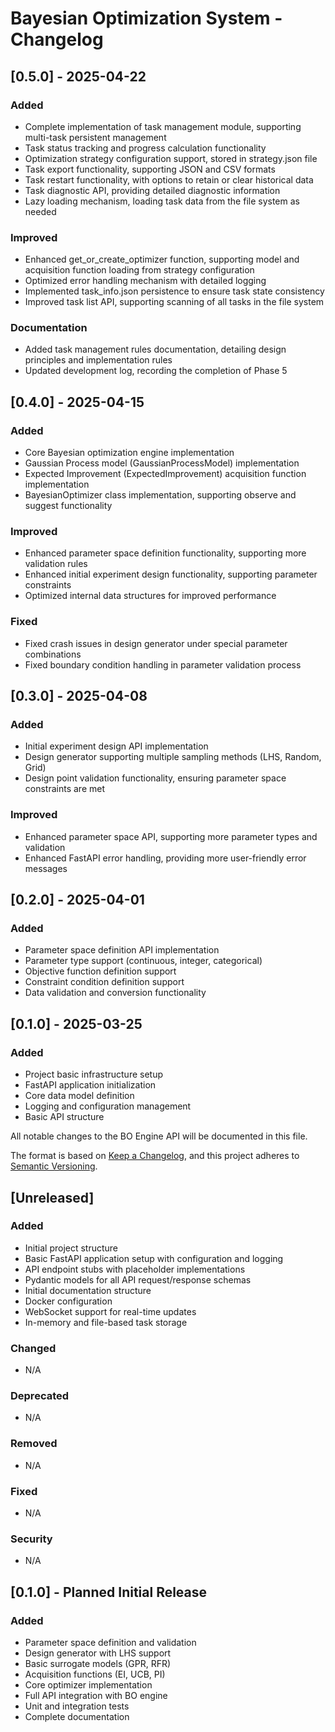 # Bayesian Optimization System - Changelog

## [0.5.0] - 2025-04-22

### Added

- Complete implementation of task management module, supporting multi-task persistent management
- Task status tracking and progress calculation functionality
- Optimization strategy configuration support, stored in strategy.json file
- Task export functionality, supporting JSON and CSV formats
- Task restart functionality, with options to retain or clear historical data
- Task diagnostic API, providing detailed diagnostic information
- Lazy loading mechanism, loading task data from the file system as needed

### Improved

- Enhanced get_or_create_optimizer function, supporting model and acquisition function loading from strategy configuration
- Optimized error handling mechanism with detailed logging
- Implemented task_info.json persistence to ensure task state consistency
- Improved task list API, supporting scanning of all tasks in the file system

### Documentation

- Added task management rules documentation, detailing design principles and implementation rules
- Updated development log, recording the completion of Phase 5

## [0.4.0] - 2025-04-15

### Added

- Core Bayesian optimization engine implementation
- Gaussian Process model (GaussianProcessModel) implementation
- Expected Improvement (ExpectedImprovement) acquisition function implementation
- BayesianOptimizer class implementation, supporting observe and suggest functionality

### Improved

- Enhanced parameter space definition functionality, supporting more validation rules
- Enhanced initial experiment design functionality, supporting parameter constraints
- Optimized internal data structures for improved performance

### Fixed

- Fixed crash issues in design generator under special parameter combinations
- Fixed boundary condition handling in parameter validation process

## [0.3.0] - 2025-04-08

### Added

- Initial experiment design API implementation
- Design generator supporting multiple sampling methods (LHS, Random, Grid)
- Design point validation functionality, ensuring parameter space constraints are met

### Improved

- Enhanced parameter space API, supporting more parameter types and validation
- Enhanced FastAPI error handling, providing more user-friendly error messages

## [0.2.0] - 2025-04-01

### Added

- Parameter space definition API implementation
- Parameter type support (continuous, integer, categorical)
- Objective function definition support
- Constraint condition definition support
- Data validation and conversion functionality

## [0.1.0] - 2025-03-25

### Added

- Project basic infrastructure setup
- FastAPI application initialization
- Core data model definition
- Logging and configuration management
- Basic API structure

All notable changes to the BO Engine API will be documented in this file.

The format is based on [Keep a Changelog](https://keepachangelog.com/en/1.0.0/),
and this project adheres to [Semantic Versioning](https://semver.org/spec/v2.0.0.html).

## [Unreleased]

### Added
- Initial project structure
- Basic FastAPI application setup with configuration and logging
- API endpoint stubs with placeholder implementations
- Pydantic models for all API request/response schemas
- Initial documentation structure
- Docker configuration
- WebSocket support for real-time updates
- In-memory and file-based task storage

### Changed
- N/A

### Deprecated
- N/A

### Removed
- N/A

### Fixed
- N/A

### Security
- N/A

## [0.1.0] - Planned Initial Release

### Added
- Parameter space definition and validation
- Design generator with LHS support
- Basic surrogate models (GPR, RFR)
- Acquisition functions (EI, UCB, PI)
- Core optimizer implementation
- Full API integration with BO engine
- Unit and integration tests
- Complete documentation 

